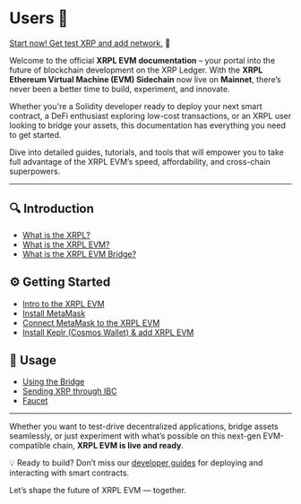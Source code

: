 # Users 👋

[Start now! Get test XRP and add network.](https://faucet.xrplevm.org) 🚀

Welcome to the official **XRPL EVM documentation** – your portal into the future of blockchain development on the XRP Ledger. With the **XRPL Ethereum Virtual Machine (EVM) Sidechain** now live on **Mainnet**, there’s never been a better time to build, experiment, and innovate.

Whether you're a Solidity developer ready to deploy your next smart contract, a DeFi enthusiast exploring low-cost transactions, or an XRPL user looking to bridge your assets, this documentation has everything you need to get started.

Dive into detailed guides, tutorials, and tools that will empower you to take full advantage of the XRPL EVM’s speed, affordability, and cross-chain superpowers.

---

## 🔍 Introduction

- [What is the XRPL?](./introduction/what-is-the-xrpl.md)  
- [What is the XRPL EVM?](./introduction/what-is-the-xrpl-evm.md)  
- [What is the XRPL EVM Bridge?](./introduction/what-is-the-xrpl-evm-bridge.md)  

## ⚙️ Getting Started

- [Intro to the XRPL EVM](./getting-started/introduction.md)  
- [Install MetaMask](./getting-started/install-metamask.md)  
- [Connect MetaMask to the XRPL EVM](./getting-started/connect-to-the-xrpl-evm.md)  
- [Install Keplr (Cosmos Wallet) & add XRPL EVM](./getting-started/install-keplr.md)  

## 🚧 Usage

- [Using the Bridge](./using-the-bridge.md)  
- [Sending XRP through IBC](./sending-through-ibc.md)  
- [Faucet](./faucet.md)  

---

Whether you want to test-drive decentralized applications, bridge assets seamlessly, or just experiment with what’s possible on this next-gen EVM-compatible chain, **XRPL EVM is live and ready**.

💡 Ready to build? Don’t miss our [developer guides](../developers/developing-smart-contracts/develop-a-smart-contract.md) for deploying and interacting with smart contracts.

Let’s shape the future of XRPL EVM — together.